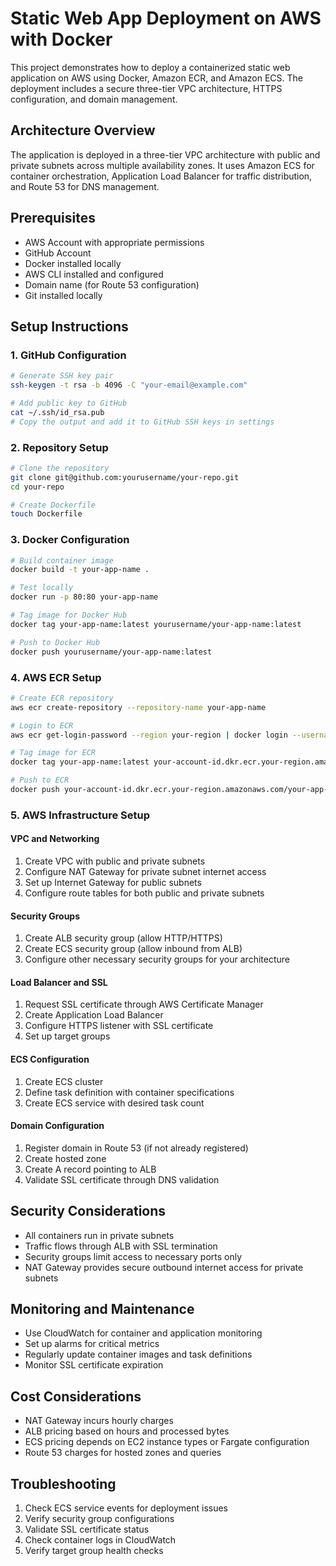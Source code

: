 # Static Web App Deployment on AWS with Docker

This project demonstrates how to deploy a containerized static web application on AWS using Docker, Amazon ECR, and Amazon ECS. The deployment includes a secure three-tier VPC architecture, HTTPS configuration, and domain management.

## Architecture Overview

The application is deployed in a three-tier VPC architecture with public and private subnets across multiple availability zones. It uses Amazon ECS for container orchestration, Application Load Balancer for traffic distribution, and Route 53 for DNS management.

## Prerequisites

- AWS Account with appropriate permissions
- GitHub Account
- Docker installed locally
- AWS CLI installed and configured
- Domain name (for Route 53 configuration)
- Git installed locally

## Setup Instructions

### 1. GitHub Configuration
```bash
# Generate SSH key pair
ssh-keygen -t rsa -b 4096 -C "your-email@example.com"

# Add public key to GitHub
cat ~/.ssh/id_rsa.pub
# Copy the output and add it to GitHub SSH keys in settings
```

### 2. Repository Setup
```bash
# Clone the repository
git clone git@github.com:yourusername/your-repo.git
cd your-repo

# Create Dockerfile
touch Dockerfile
```

### 3. Docker Configuration
```bash
# Build container image
docker build -t your-app-name .

# Test locally
docker run -p 80:80 your-app-name

# Tag image for Docker Hub
docker tag your-app-name:latest yourusername/your-app-name:latest

# Push to Docker Hub
docker push yourusername/your-app-name:latest
```

### 4. AWS ECR Setup
```bash
# Create ECR repository
aws ecr create-repository --repository-name your-app-name

# Login to ECR
aws ecr get-login-password --region your-region | docker login --username AWS --password-stdin your-account-id.dkr.ecr.your-region.amazonaws.com

# Tag image for ECR
docker tag your-app-name:latest your-account-id.dkr.ecr.your-region.amazonaws.com/your-app-name:latest

# Push to ECR
docker push your-account-id.dkr.ecr.your-region.amazonaws.com/your-app-name:latest
```

### 5. AWS Infrastructure Setup

#### VPC and Networking
1. Create VPC with public and private subnets
2. Configure NAT Gateway for private subnet internet access
3. Set up Internet Gateway for public subnets
4. Configure route tables for both public and private subnets

#### Security Groups
1. Create ALB security group (allow HTTP/HTTPS)
2. Create ECS security group (allow inbound from ALB)
3. Configure other necessary security groups for your architecture

#### Load Balancer and SSL
1. Request SSL certificate through AWS Certificate Manager
2. Create Application Load Balancer
3. Configure HTTPS listener with SSL certificate
4. Set up target groups

#### ECS Configuration
1. Create ECS cluster
2. Define task definition with container specifications
3. Create ECS service with desired task count

#### Domain Configuration
1. Register domain in Route 53 (if not already registered)
2. Create hosted zone
3. Create A record pointing to ALB
4. Validate SSL certificate through DNS validation

## Security Considerations

- All containers run in private subnets
- Traffic flows through ALB with SSL termination
- Security groups limit access to necessary ports only
- NAT Gateway provides secure outbound internet access for private subnets

## Monitoring and Maintenance

- Use CloudWatch for container and application monitoring
- Set up alarms for critical metrics
- Regularly update container images and task definitions
- Monitor SSL certificate expiration

## Cost Considerations

- NAT Gateway incurs hourly charges
- ALB pricing based on hours and processed bytes
- ECS pricing depends on EC2 instance types or Fargate configuration
- Route 53 charges for hosted zones and queries

## Troubleshooting

1. Check ECS service events for deployment issues
2. Verify security group configurations
3. Validate SSL certificate status
4. Check container logs in CloudWatch
5. Verify target group health checks
